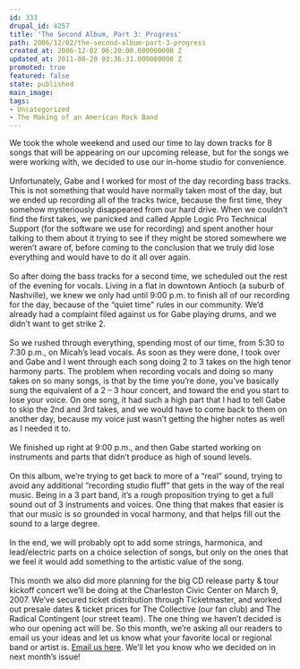 ```yaml
---
id: 333
drupal_id: 4257
title: 'The Second Album, Part 3: Progress'
path: 2006/12/02/the-second-album-part-3-progress
created_at: 2006-12-02 06:20:00.000000000 Z
updated_at: 2011-08-20 03:36:31.000000000 Z
promoted: true
featured: false
state: published
main_image: 
tags:
- Uncategorized
- The Making of an American Rock Band
---
```

We took the whole weekend and used our time to lay down tracks for 8 songs that will be appearing on our upcoming release, but for the songs we were working with, we decided to use our in-home studio for convenience.<br /><br />Unfortunately, Gabe and I worked for most of the day recording bass tracks. This is not something that would have normally taken most of the day, but we ended up recording all of the tracks twice, because the first time, they somehow mysteriously disappeared from our hard drive. When we couldn’t find the first takes, we panicked and called Apple Logic Pro Technical Support (for the software we use for recording) and spent another hour talking to them about it trying to see if they might be stored somewhere we weren’t aware of, before coming to the conclusion that we truly did lose everything and would have to do it all over again.<br /><br />So after doing the bass tracks for a second time, we scheduled out the rest of the evening for vocals. Living in a flat in downtown Antioch (a suburb of Nashville), we knew we only had until 9:00 p.m. to finish all of our recording for the day, because of the “quiet time” rules in our community. We’d already had a complaint filed against us for Gabe playing drums, and we didn’t want to get strike 2.<br /><br />So we rushed through everything, spending most of our time, from 5:30 to 7:30 p.m., on Micah’s lead vocals. As soon as they were done, I took over and Gabe and I went through each song doing 2 to 3 takes on the high tenor harmony parts. The problem when recording vocals and doing so many takes on so many songs, is that by the time you’re done, you’ve basically sung the equivalent of a 2 – 3 hour concert, and toward the end you start to lose your voice. On one song, it had such a high part that I had to tell Gabe to skip the 2nd and 3rd takes, and we would have to come back to them on another day, because my voice just wasn’t getting the higher notes as well as I needed it to.<br /><br />We finished up right at 9:00 p.m., and then Gabe started working on instruments and parts that didn’t produce as high of sound levels.<br /><br />On this album, we’re trying to get back to more of a “real” sound, trying to avoid any additional “recording studio fluff” that gets in the way of the real music. Being in a 3 part band, it’s a rough proposition trying to get a full sound out of 3 instruments and voices. One thing that makes that easier is that our music is so grounded in vocal harmony, and that helps fill out the sound to a large degree.<br /><br />In the end, we will probably opt to add some strings, harmonica, and lead/electric parts on a choice selection of songs, but only on the ones that we feel it would add something to the artistic value of the song.<br /><br />This month we also did more planning for the big CD release party &amp; tour kickoff concert we’ll be doing at the Charleston Civic Center on March 9, 2007. We’ve secured ticket distribution through Ticketmaster, and worked out presale dates &amp; ticket prices for The Collective (our fan club) and The Radical Contingent (our street team). The one thing we haven’t decided is who our opening act will be. So this month, we’re asking all our readers to email us your ideas and let us know what your favorite local or regional band or artist is. <a href="http://www.reddingbrothers.com/index.php?option=com_contact&amp;task=view&amp;contact_id=1&amp;Itemid=74">Email us here</a>. We’ll let you know who we decided on in next month’s issue!
